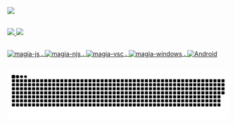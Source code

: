 <a href= "https://discord.com/users/295202696057716736"><img src="https://lanyard.cnrad.dev/api/295202696057716736?bg=151515&borderRadius=5px"/>



##
<div>
  <a href="https://github.com/magiaMagica">
  <img height="170" src="https://github-readme-stats.vercel.app/api?username=magiaMagica&show_icons=true&theme=dark&include_all_commits=true&count_private=true"/>
  <img height="170" src="https://github-readme-stats.vercel.app/api/top-langs/?username=magiaMagica&theme=dark"/>
</div>

##
<div>
<img align="center" alt="magia-js" height="30" width="30" src="https://cdn.jsdelivr.net/gh/devicons/devicon/icons/javascript/javascript-plain.svg">
.   
<img align="center" alt="magia-njs" height="30" width="30" src="https://cdn.jsdelivr.net/gh/devicons/devicon/icons/nodejs/nodejs-original.svg">
. 
<img align="center" alt="magia-vsc" height="30" width="30" src="https://cdn.jsdelivr.net/gh/devicons/devicon/icons/vscode/vscode-original.svg">
.   
<img align="center" alt="magia-windows" height="30" width="30" src="https://cdn.jsdelivr.net/gh/devicons/devicon/icons/windows8/windows8-original.svg">
.
<img align="center" alt="Android" height="30" width="30" src="https://cdn.jsdelivr.net/gh/devicons/devicon/icons/android/android-plain.svg">
</div>

##


![Snake animation](https://github.com/magiaMagica/magiaMagica/blob/output/github-contribution-grid-snake.svg)
